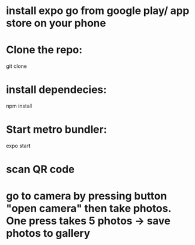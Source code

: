 # install expo go from google play/ app store on your phone

# Clone the repo:

git clone

# install dependecies:

npm install

# Start metro bundler:

expo start

# scan QR code

# go to camera by pressing button "open camera" then take photos. One press takes 5 photos -> save photos to gallery
